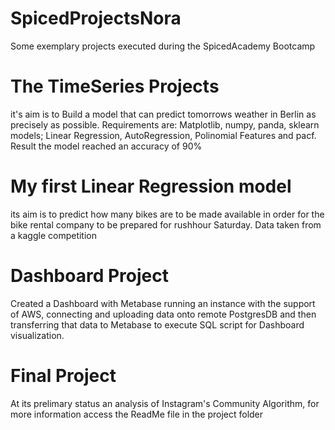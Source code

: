 # SpicedProjectsNora
Some exemplary projects executed during the SpicedAcademy Bootcamp

# The TimeSeries Projects
it's aim is to Build a model that can predict tomorrows weather in Berlin as precisely as possible. 
Requirements are: Matplotlib, numpy, panda, sklearn models; Linear Regression, AutoRegression, Polinomial Features and pacf. 
Result the model reached an accuracy of 90%

# My first Linear Regression model 
its aim is to predict how many bikes are to be made available in order for the bike rental company to be prepared for rushhour Saturday.
Data taken from a kaggle competition

# Dashboard Project
Created a Dashboard with Metabase running an instance with the support of AWS, connecting and uploading data onto remote PostgresDB and then transferring that data to Metabase to execute SQL script for Dashboard visualization. 

# Final Project 
At its prelimary status an analysis of Instagram's Community Algorithm, for more information access the ReadMe file in the project folder
